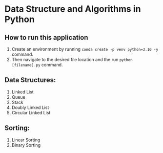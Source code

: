 # Data Structure and Algorithms in Python

## How to run this application
1. Create an environment by running `conda create -p venv python=3.10 -y` command.
2. Then navigate to the desired file location and the run `python [filename].py` command.

## Data Structures:
 1. Linked List
 2. Queue  
 3. Stack 
 4. Doubly Linked List
 5. Circular Linked List

## Sorting:
1. Linear Sorting
2. Binary Sorting

